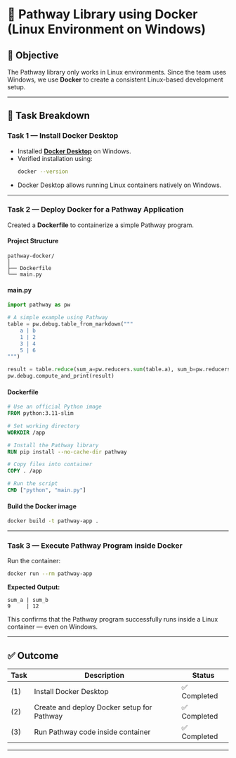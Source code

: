 # 🐳 Pathway Library using Docker (Linux Environment on Windows)

## 📘 Objective  
The Pathway library only works in Linux environments. Since the team uses Windows, we use **Docker** to create a consistent Linux-based development setup.  

---

## 🧩 Task Breakdown  

### **Task 1 — Install Docker Desktop**  
- Installed **[Docker Desktop](https://www.docker.com/products/docker-desktop/)** on Windows.  
- Verified installation using:  
  ```bash
  docker --version
  ```
- Docker Desktop allows running Linux containers natively on Windows.

---

### **Task 2 — Deploy Docker for a Pathway Application**  
Created a **Dockerfile** to containerize a simple Pathway program.

#### **Project Structure**
```
pathway-docker/
│
├── Dockerfile
└── main.py
```

#### **main.py**
```python
import pathway as pw

# A simple example using Pathway
table = pw.debug.table_from_markdown("""
    a | b
    1 | 2
    3 | 4
    5 | 6
""")

result = table.reduce(sum_a=pw.reducers.sum(table.a), sum_b=pw.reducers.sum(table.b))
pw.debug.compute_and_print(result)
```

#### **Dockerfile**
```Dockerfile
# Use an official Python image
FROM python:3.11-slim

# Set working directory
WORKDIR /app

# Install the Pathway library
RUN pip install --no-cache-dir pathway

# Copy files into container
COPY . /app

# Run the script
CMD ["python", "main.py"]
```

#### **Build the Docker image**
```bash
docker build -t pathway-app .
```

---

### **Task 3 — Execute Pathway Program inside Docker**
Run the container:
```bash
docker run --rm pathway-app
```

**Expected Output:**
```
sum_a | sum_b
9     | 12
```

This confirms that the Pathway program successfully runs inside a Linux container — even on Windows.

---

## ✅ Outcome  
| Task | Description | Status |
|------|--------------|--------|
| (1) | Install Docker Desktop | ✅ Completed |
| (2) | Create and deploy Docker setup for Pathway | ✅ Completed |
| (3) | Run Pathway code inside container | ✅ Completed |

---
